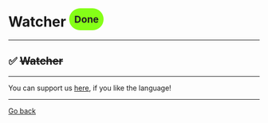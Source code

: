 # Watcher <span style="background-color: #85FF17; color: #222222; padding: 10px; border-radius: 100px; font-size: 19.2px; vertical-align: top;">Done</span>



_____
## ✅ ~~Watcher~~


_____
You can support us [here](https://www.buymeacoffee.com/hurx), if you like the language!
_____
[Go back](../readme.md#4)
